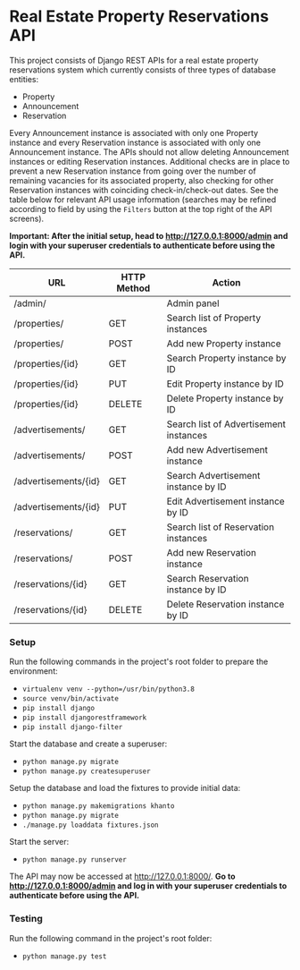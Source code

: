 # Real Estate Property Reservations API
This project consists of Django REST APIs for a real estate property reservations system which currently consists of three types of database entities:
- Property
- Announcement
- Reservation

Every Announcement instance is associated with only one Property instance and every Reservation instance is associated with only one Announcement instance. The APIs should not allow deleting Announcement instances or editing Reservation instances. Additional checks are in place to prevent a new Reservation instance from going over the number of remaining vacancies for its associated property, also checking for other Reservation instances with coinciding check-in/check-out dates. See the table below for relevant API usage information (searches may be refined according to field by using the `Filters` button at the top right of the API screens).

**Important: After the initial setup, head to http://127.0.0.1:8000/admin and login with your superuser credentials to authenticate before using the API.**

| URL | HTTP Method  | Action | 
|---|---|---|
| /admin/ |   | Admin panel |
| /properties/ | GET | Search list of Property instances |
| /properties/ | POST | Add new Property instance |
| /properties/{id}  | GET  | Search Property instance by ID  |
| /properties/{id} | PUT | Edit Property instance by ID  |
| /properties/{id} | DELETE | Delete Property instance by ID |
| /advertisements/ | GET | Search list of Advertisement instances |
| /advertisements/ | POST | Add new Advertisement instance |
| /advertisements/{id}  | GET  | Search Advertisement instance by ID  |
| /advertisements/{id} | PUT | Edit Advertisement instance by ID  |
| /reservations/ | GET | Search list of Reservation instances |
| /reservations/ | POST | Add new Reservation instance |
| /reservations/{id}  | GET  | Search Reservation instance by ID  |
| /reservations/{id} | DELETE | Delete Reservation instance by ID  |

### Setup

Run the following commands in the project's root folder to prepare the environment:
- `virtualenv venv --python=/usr/bin/python3.8`
- `source venv/bin/activate`
- `pip install django`
- `pip install djangorestframework`
- `pip install django-filter`

Start the database and create a superuser:
- `python manage.py migrate`
- `python manage.py createsuperuser`

Setup the database and load the fixtures to provide initial data:
- `python manage.py makemigrations khanto`
- `python manage.py migrate`
- `./manage.py loaddata fixtures.json`

Start the server:
- `python manage.py runserver`

The API may now be accessed at http://127.0.0.1:8000/. **Go to http://127.0.0.1:8000/admin and log in with your superuser credentials to authenticate before using the API.**

### Testing

Run the following command in the project's root folder:
- `python manage.py test`
